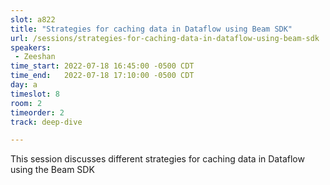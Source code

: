 ```yaml
---
slot: a822
title: "Strategies for caching data in Dataflow using Beam SDK"
url: /sessions/strategies-for-caching-data-in-dataflow-using-beam-sdk
speakers:
 - Zeeshan
time_start: 2022-07-18 16:45:00 -0500 CDT
time_end:   2022-07-18 17:10:00 -0500 CDT
day: a
timeslot: 8
room: 2
timeorder: 2
track: deep-dive

---
```


This session discusses different strategies for caching data in Dataflow using the Beam SDK
